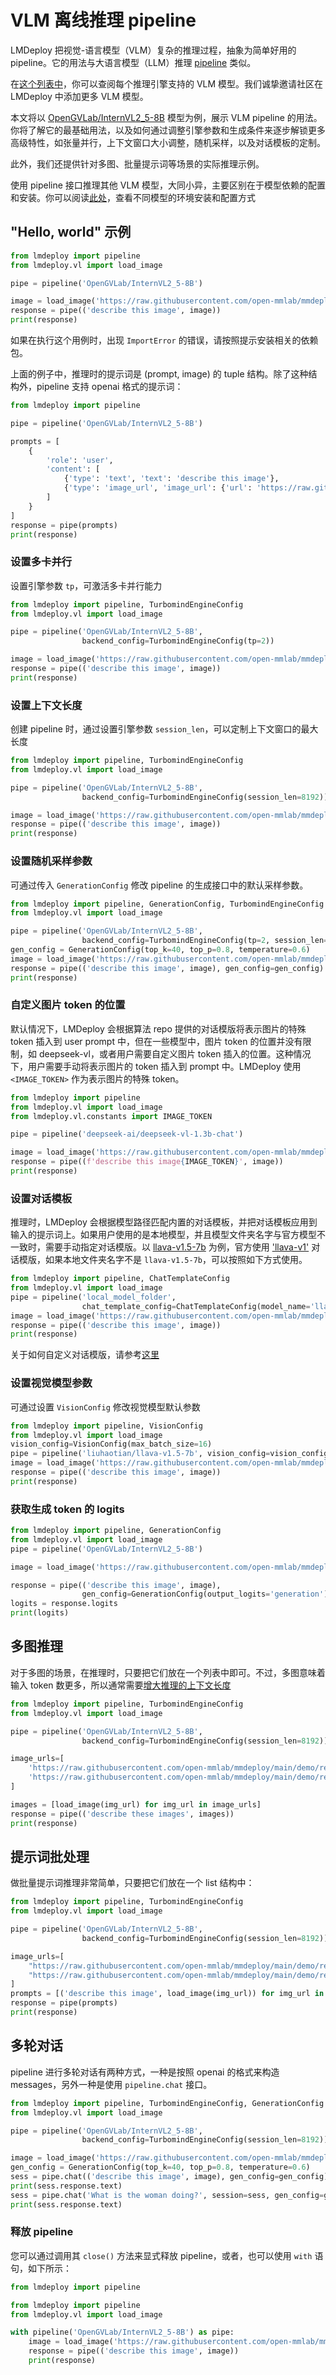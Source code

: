 # VLM 离线推理 pipeline

LMDeploy 把视觉-语言模型（VLM）复杂的推理过程，抽象为简单好用的 pipeline。它的用法与大语言模型（LLM）推理 [pipeline](../llm/pipeline.md) 类似。

在[这个列表中](../supported_models/supported_models.md)，你可以查阅每个推理引擎支持的 VLM 模型。我们诚挚邀请社区在 LMDeploy 中添加更多 VLM 模型。

本文将以 [OpenGVLab/InternVL2_5-8B](https://huggingface.co/OpenGVLab/InternVL2_5-8B) 模型为例，展示 VLM pipeline 的用法。你将了解它的最基础用法，以及如何通过调整引擎参数和生成条件来逐步解锁更多高级特性，如张量并行，上下文窗口大小调整，随机采样，以及对话模板的定制。

此外，我们还提供针对多图、批量提示词等场景的实际推理示例。

使用 pipeline 接口推理其他 VLM 模型，大同小异，主要区别在于模型依赖的配置和安装。你可以阅读[此处](https://lmdeploy.readthedocs.io/zh-cn/latest/multi_modal/)，查看不同模型的环境安装和配置方式

## "Hello, world" 示例

```python
from lmdeploy import pipeline
from lmdeploy.vl import load_image

pipe = pipeline('OpenGVLab/InternVL2_5-8B')

image = load_image('https://raw.githubusercontent.com/open-mmlab/mmdeploy/main/tests/data/tiger.jpeg')
response = pipe(('describe this image', image))
print(response)
```

如果在执行这个用例时，出现 `ImportError` 的错误，请按照提示安装相关的依赖包。

上面的例子中，推理时的提示词是 (prompt, image) 的 tuple 结构。除了这种结构外，pipeline 支持 openai 格式的提示词：

```python
from lmdeploy import pipeline

pipe = pipeline('OpenGVLab/InternVL2_5-8B')

prompts = [
    {
        'role': 'user',
        'content': [
            {'type': 'text', 'text': 'describe this image'},
            {'type': 'image_url', 'image_url': {'url': 'https://raw.githubusercontent.com/open-mmlab/mmdeploy/main/tests/data/tiger.jpeg'}}
        ]
    }
]
response = pipe(prompts)
print(response)
```

### 设置多卡并行

设置引擎参数 `tp`，可激活多卡并行能力

```python
from lmdeploy import pipeline, TurbomindEngineConfig
from lmdeploy.vl import load_image

pipe = pipeline('OpenGVLab/InternVL2_5-8B',
                backend_config=TurbomindEngineConfig(tp=2))

image = load_image('https://raw.githubusercontent.com/open-mmlab/mmdeploy/main/tests/data/tiger.jpeg')
response = pipe(('describe this image', image))
print(response)
```

### 设置上下文长度

创建 pipeline 时，通过设置引擎参数 `session_len`，可以定制上下文窗口的最大长度

```python
from lmdeploy import pipeline, TurbomindEngineConfig
from lmdeploy.vl import load_image

pipe = pipeline('OpenGVLab/InternVL2_5-8B',
                backend_config=TurbomindEngineConfig(session_len=8192))

image = load_image('https://raw.githubusercontent.com/open-mmlab/mmdeploy/main/tests/data/tiger.jpeg')
response = pipe(('describe this image', image))
print(response)
```

### 设置随机采样参数

可通过传入 `GenerationConfig` 修改 pipeline 的生成接口中的默认采样参数。

```python
from lmdeploy import pipeline, GenerationConfig, TurbomindEngineConfig
from lmdeploy.vl import load_image

pipe = pipeline('OpenGVLab/InternVL2_5-8B',
                backend_config=TurbomindEngineConfig(tp=2, session_len=8192))
gen_config = GenerationConfig(top_k=40, top_p=0.8, temperature=0.6)
image = load_image('https://raw.githubusercontent.com/open-mmlab/mmdeploy/main/tests/data/tiger.jpeg')
response = pipe(('describe this image', image), gen_config=gen_config)
print(response)
```

### 自定义图片 token 的位置

默认情况下，LMDeploy 会根据算法 repo 提供的对话模版将表示图片的特殊 token 插入到 user prompt 中，但在一些模型中，图片 token 的位置并没有限制，如 deepseek-vl，或者用户需要自定义图片 token 插入的位置。这种情况下，用户需要手动将表示图片的 token 插入到 prompt 中。LMDeploy 使用 `<IMAGE_TOKEN>` 作为表示图片的特殊 token。

```python
from lmdeploy import pipeline
from lmdeploy.vl import load_image
from lmdeploy.vl.constants import IMAGE_TOKEN

pipe = pipeline('deepseek-ai/deepseek-vl-1.3b-chat')

image = load_image('https://raw.githubusercontent.com/open-mmlab/mmdeploy/main/tests/data/tiger.jpeg')
response = pipe((f'describe this image{IMAGE_TOKEN}', image))
print(response)
```

### 设置对话模板

推理时，LMDeploy 会根据模型路径匹配内置的对话模板，并把对话模板应用到输入的提示词上。如果用户使用的是本地模型，并且模型文件夹名字与官方模型不一致时，需要手动指定对话模版。以 [llava-v1.5-7b](https://huggingface.co/liuhaotian/llava-v1.5-7b) 为例，官方使用 ['llava-v1'](https://github.com/haotian-liu/LLaVA/blob/v1.2.2/llava/conversation.py#L325-L335) 对话模版，如果本地文件夹名字不是 `llava-v1.5-7b`，可以按照如下方式使用。

```python
from lmdeploy import pipeline, ChatTemplateConfig
from lmdeploy.vl import load_image
pipe = pipeline('local_model_folder',
                chat_template_config=ChatTemplateConfig(model_name='llava-v1'))
image = load_image('https://raw.githubusercontent.com/open-mmlab/mmdeploy/main/tests/data/tiger.jpeg')
response = pipe(('describe this image', image))
print(response)
```

关于如何自定义对话模版，请参考[这里](../advance/chat_template.md)

### 设置视觉模型参数

可通过设置 `VisionConfig` 修改视觉模型默认参数

```python
from lmdeploy import pipeline, VisionConfig
from lmdeploy.vl import load_image
vision_config=VisionConfig(max_batch_size=16)
pipe = pipeline('liuhaotian/llava-v1.5-7b', vision_config=vision_config)
image = load_image('https://raw.githubusercontent.com/open-mmlab/mmdeploy/main/tests/data/tiger.jpeg')
response = pipe(('describe this image', image))
print(response)
```

### 获取生成 token 的 logits

```python
from lmdeploy import pipeline, GenerationConfig
from lmdeploy.vl import load_image
pipe = pipeline('OpenGVLab/InternVL2_5-8B')

image = load_image('https://raw.githubusercontent.com/open-mmlab/mmdeploy/main/tests/data/tiger.jpeg')

response = pipe(('describe this image', image),
                gen_config=GenerationConfig(output_logits='generation'))
logits = response.logits
print(logits)
```

## 多图推理

对于多图的场景，在推理时，只要把它们放在一个列表中即可。不过，多图意味着输入 token 数更多，所以通常需要[增大推理的上下文长度](#设置上下文长度)

```python
from lmdeploy import pipeline, TurbomindEngineConfig
from lmdeploy.vl import load_image

pipe = pipeline('OpenGVLab/InternVL2_5-8B',
                backend_config=TurbomindEngineConfig(session_len=8192))

image_urls=[
    'https://raw.githubusercontent.com/open-mmlab/mmdeploy/main/demo/resources/human-pose.jpg',
    'https://raw.githubusercontent.com/open-mmlab/mmdeploy/main/demo/resources/det.jpg'
]

images = [load_image(img_url) for img_url in image_urls]
response = pipe(('describe these images', images))
print(response)
```

## 提示词批处理

做批量提示词推理非常简单，只要把它们放在一个 list 结构中：

```python
from lmdeploy import pipeline, TurbomindEngineConfig
from lmdeploy.vl import load_image

pipe = pipeline('OpenGVLab/InternVL2_5-8B',
                backend_config=TurbomindEngineConfig(session_len=8192))

image_urls=[
    "https://raw.githubusercontent.com/open-mmlab/mmdeploy/main/demo/resources/human-pose.jpg",
    "https://raw.githubusercontent.com/open-mmlab/mmdeploy/main/demo/resources/det.jpg"
]
prompts = [('describe this image', load_image(img_url)) for img_url in image_urls]
response = pipe(prompts)
print(response)
```

## 多轮对话

pipeline 进行多轮对话有两种方式，一种是按照 openai 的格式来构造 messages，另外一种是使用 `pipeline.chat` 接口。

```python
from lmdeploy import pipeline, TurbomindEngineConfig, GenerationConfig
from lmdeploy.vl import load_image

pipe = pipeline('OpenGVLab/InternVL2_5-8B',
                backend_config=TurbomindEngineConfig(session_len=8192))

image = load_image('https://raw.githubusercontent.com/open-mmlab/mmdeploy/main/demo/resources/human-pose.jpg')
gen_config = GenerationConfig(top_k=40, top_p=0.8, temperature=0.6)
sess = pipe.chat(('describe this image', image), gen_config=gen_config)
print(sess.response.text)
sess = pipe.chat('What is the woman doing?', session=sess, gen_config=gen_config)
print(sess.response.text)
```

### 释放 pipeline

您可以通过调用其 `close()` 方法来显式释放 pipeline，或者，也可以使用 `with` 语句，如下所示：

```python
from lmdeploy import pipeline

from lmdeploy import pipeline
from lmdeploy.vl import load_image

with pipeline('OpenGVLab/InternVL2_5-8B') as pipe:
    image = load_image('https://raw.githubusercontent.com/open-mmlab/mmdeploy/main/tests/data/tiger.jpeg')
    response = pipe(('describe this image', image))
    print(response)
```
